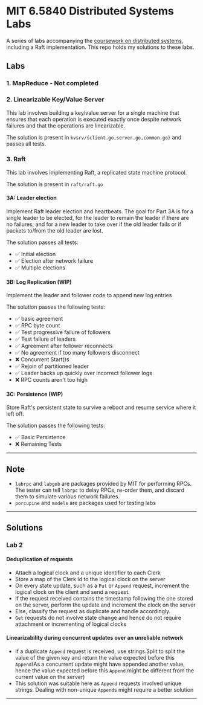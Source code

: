 # MIT 6.5840 Distributed Systems Labs

A series of labs accompanying the [coursework on distributed systems](https://pdos.csail.mit.edu/6.824/index.html), including a Raft implementation.
This repo holds my solutions to these labs.

## Labs

### 1. MapReduce - Not completed

### 2. Linearizable Key/Value Server

This lab involves building a key/value server for a single machine that ensures that each operation is executed exactly once despite network failures and that the operations are linearizable.

The solution is present in `kvsrv/{client.go,server.go,common.go}` and passes all tests.

### 3. Raft

This lab involves implementing Raft, a replicated state machine protocol.

The solution is present in `raft/raft.go`

#### 3A: Leader election

Implement Raft leader election and heartbeats.
The goal for Part 3A is for a single leader to be elected, for the leader to remain the leader if there are no failures, and for a new leader to take over if the old leader fails or if packets to/from the old leader are lost.

The solution passes all tests:

- ✅ Initial election
- ✅ Election after network failure
- ✅ Multiple elections

#### 3B: Log Replication (WIP)

Implement the leader and follower code to append new log entries

The solution passes the following tests:

- ✅ basic agreement
- ✅ RPC byte count
- ✅ Test progressive failure of followers
- ✅ Test failure of leaders
- ✅ Agreement after follower reconnects
- ✅ No agreement if too many followers disconnect
- ❌ Concurrent Start()s
- ✅ Rejoin of partitioned leader
- ✅ Leader backs up quickly over incorrect follower logs
- ❌ RPC counts aren't too high

#### 3C: Persistence (WIP)

Store Raft's persistent state to survive a reboot and resume service where it
left off.

The solution passes the following tests:

- ✅ Basic Persistence
- ❌ Remaining Tests

---

## Note

- `labrpc` and `labgob` are packages provided by MIT for performing RPCs. The tester can tell `labrpc` to delay RPCs, re-order them, and discard them to simulate various network failures.
- `porcupine` and `models` are packages used for testing labs

---

## Solutions

### Lab 2

#### Deduplication of requests

- Attach a logical clock and a unique identifier to each Clerk
- Store a map of the Clerk Id to the logical clock on the server
- On every state update, such as a `Put` or `Append` request, increment the logical clock on the client and send a request.
- If the request received contains the timestamp following the one stored on the server, perform the update and increment the clock on the server
- Else, classify the request as duplicate and handle accordingly.
- `Get` requests do not involve state change and hence do not require attachment or incrementing of logical clocks

#### Linearizability during concurrent updates over an unreliable network

- If a duplicate `Append` request is received, use strings.Split to split the value of the given key and return the value expected before this `Append`(As a concurrent update might have appended another value, hence the value expected before this `Append` might be different from the current value on the server)
- This solution was suitable here as `Append` requests involved unique strings. Dealing with non-unique `Append`s might require a better solution

---
